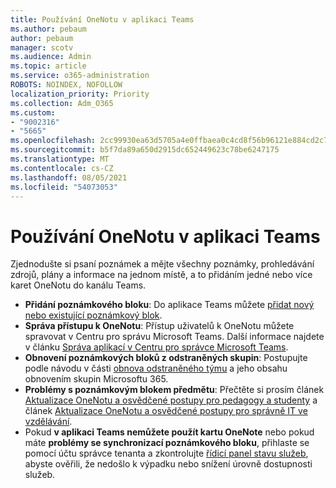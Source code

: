```yaml
---
title: Používání OneNotu v aplikaci Teams
ms.author: pebaum
author: pebaum
manager: scotv
ms.audience: Admin
ms.topic: article
ms.service: o365-administration
ROBOTS: NOINDEX, NOFOLLOW
localization_priority: Priority
ms.collection: Adm_O365
ms.custom:
- "9002316"
- "5665"
ms.openlocfilehash: 2cc99930ea63d5705a4e0ffbaea0c4cd8f56b96121e884cd2c7d054e1136226b
ms.sourcegitcommit: b5f7da89a650d2915dc652449623c78be6247175
ms.translationtype: MT
ms.contentlocale: cs-CZ
ms.lasthandoff: 08/05/2021
ms.locfileid: "54073053"
---
```

# <a name="using-onenote-in-teams"></a>Používání OneNotu v aplikaci Teams

Zjednodušte si psaní poznámek a mějte všechny poznámky, prohledávání zdrojů, plány a informace na jednom místě, a to přidáním jedné nebo více karet OneNotu do kanálu Teams.

- **Přidání poznámkového bloku**: Do aplikace Teams můžete [přidat nový nebo existující poznámkový blok](https://support.microsoft.com/office/add-a-onenote-notebook-to-teams-0ec78cc3-ba3b-4279-a88e-aa40af9865c2).
- **Správa přístupu k OneNotu**: Přístup uživatelů k OneNotu můžete spravovat v Centru pro správu Microsoft Teams. Další informace najdete v článku [Správa aplikací v Centru pro správce Microsoft Teams](https://docs.microsoft.com/MicrosoftTeams/manage-apps).
- **Obnovení poznámkových bloků z odstraněných skupin**: Postupujte podle návodu v části [obnova odstraněného týmu](https://docs.microsoft.com/microsoftteams/archive-or-delete-a-team#restore-a-deleted-team) a jeho obsahu obnovením skupin Microsoftu 365.
- **Problémy s poznámkovým blokem předmětu**: Přečtěte si prosím článek [Aktualizace OneNotu a osvědčené postupy pro pedagogy a studenty](https://support.office.com/article/onenote-update-and-best-practices-for-educators-and-students-dde775f0-8b06-4263-8b54-1e9ddc3dd146) a článek [Aktualizace OneNotu a osvědčené postupy pro správně IT ve vzdělávání](https://support.office.com/article/onenote-update-and-best-practices-for-it-admins-in-education-9d78f2b2-5e25-4288-b597-b4ba463c7b46).
- Pokud **v aplikaci Teams nemůžete použít kartu OneNote** nebo pokud máte **problémy se synchronizací poznámkového bloku**, přihlaste se pomocí účtu správce tenanta a zkontrolujte [řídicí panel stavu služeb](https://docs.microsoft.com/office365/enterprise/view-service-health), abyste ověřili, že nedošlo k výpadku nebo snížení úrovně dostupnosti služeb.
